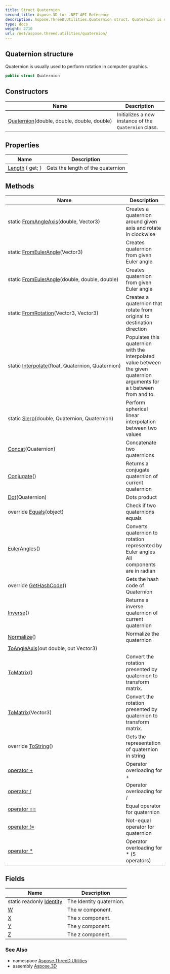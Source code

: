 ```yaml
---
title: Struct Quaternion
second_title: Aspose.3D for .NET API Reference
description: Aspose.ThreeD.Utilities.Quaternion struct. Quaternion is usually used to perform rotation in computer graphics
type: docs
weight: 2710
url: /net/aspose.threed.utilities/quaternion/
---
```

## Quaternion structure

Quaternion is usually used to perform rotation in computer graphics.

```csharp
public struct Quaternion
```

## Constructors

| Name | Description |
| --- | --- |
| [Quaternion](quaternion/)(double, double, double, double) | Initializes a new instance of the `Quaternion` class. |

## Properties

| Name | Description |
| --- | --- |
| [Length](../../aspose.threed.utilities/quaternion/length/) { get; } | Gets the length of the quaternion |

## Methods

| Name | Description |
| --- | --- |
| static [FromAngleAxis](../../aspose.threed.utilities/quaternion/fromangleaxis/)(double, Vector3) | Creates a quaternion around given axis and rotate in clockwise |
| static [FromEulerAngle](../../aspose.threed.utilities/quaternion/fromeulerangle/#fromeulerangle)(Vector3) | Creates quaternion from given Euler angle |
| static [FromEulerAngle](../../aspose.threed.utilities/quaternion/fromeulerangle/#fromeulerangle_1)(double, double, double) | Creates quaternion from given Euler angle |
| static [FromRotation](../../aspose.threed.utilities/quaternion/fromrotation/)(Vector3, Vector3) | Creates a quaternion that rotate from original to destination direction |
| static [Interpolate](../../aspose.threed.utilities/quaternion/interpolate/)(float, Quaternion, Quaternion) | Populates this quaternion with the interpolated value between the given quaternion arguments for a t between from and to. |
| static [Slerp](../../aspose.threed.utilities/quaternion/slerp/)(double, Quaternion, Quaternion) | Perform spherical linear interpolation between two values |
| [Concat](../../aspose.threed.utilities/quaternion/concat/)(Quaternion) | Concatenate two quaternions |
| [Conjugate](../../aspose.threed.utilities/quaternion/conjugate/)() | Returns a conjugate quaternion of current quaternion |
| [Dot](../../aspose.threed.utilities/quaternion/dot/)(Quaternion) | Dots product |
| override [Equals](../../aspose.threed.utilities/quaternion/equals/)(object) | Check if two quaternions equals |
| [EulerAngles](../../aspose.threed.utilities/quaternion/eulerangles/)() | Converts quaternion to rotation represented by Euler angles All components are in radian |
| override [GetHashCode](../../aspose.threed.utilities/quaternion/gethashcode/)() | Gets the hash code of Quaternion |
| [Inverse](../../aspose.threed.utilities/quaternion/inverse/)() | Returns a inverse quaternion of current quaternion |
| [Normalize](../../aspose.threed.utilities/quaternion/normalize/)() | Normalize the quaternion |
| [ToAngleAxis](../../aspose.threed.utilities/quaternion/toangleaxis/)(out double, out Vector3) |  |
| [ToMatrix](../../aspose.threed.utilities/quaternion/tomatrix/#tomatrix)() | Convert the rotation presented by quaternion to transform matrix. |
| [ToMatrix](../../aspose.threed.utilities/quaternion/tomatrix/#tomatrix_1)(Vector3) | Convert the rotation presented by quaternion to transform matrix. |
| override [ToString](../../aspose.threed.utilities/quaternion/tostring/)() | Gets the representation of quaternion in string |
| [operator +](../../aspose.threed.utilities/quaternion/op_addition/) | Operator overloading for + |
| [operator /](../../aspose.threed.utilities/quaternion/op_division/) | Operator overloading for / |
| [operator ==](../../aspose.threed.utilities/quaternion/op_equality/) | Equal operator for quaternion |
| [operator !=](../../aspose.threed.utilities/quaternion/op_inequality/) | Not-equal operator for quaternion |
| [operator *](../../aspose.threed.utilities/quaternion/op_multiply/#op_multiply_1) | Operator overloading for * (5 operators) |

## Fields

| Name | Description |
| --- | --- |
| static readonly [Identity](../../aspose.threed.utilities/quaternion/identity/) | The Identity quaternion. |
| [W](../../aspose.threed.utilities/quaternion/w/) | The w component. |
| [X](../../aspose.threed.utilities/quaternion/x/) | The x component. |
| [Y](../../aspose.threed.utilities/quaternion/y/) | The y component. |
| [Z](../../aspose.threed.utilities/quaternion/z/) | The z component. |

### See Also

* namespace [Aspose.ThreeD.Utilities](../../aspose.threed.utilities/)
* assembly [Aspose.3D](../../)


